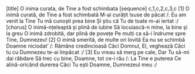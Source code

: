 [title] O inima curata, de Tine a fost schimbata
[sequence] c,1,c,2,c,3,c
[1]
O inimă curată, de Tine a fost schimbată
M-ai curățit Isuse de păcat
/: Eu am venit la Tine
Tu mă cunoști prea bine
Și știu că Tu de toate m-ai iertat :/
[chorus]
O inimă-nțeleaptă și plină de iubire
Să locuiască-n mine, la bine şi la greu
O inimă zdrobită, dar plină de povețe
Pe mulți ca să-i îndrume spre Tine, Dumnezeu!
[2]
O inimă smerită, de multe ori lovită
Ea nu se schimbă Doamne niciodat’
/: Rămâne credincioasă
Căci Domnul, El, veghează
Căci tu cu Dumnezeu te-ai împăcat :/
[3]
Eu vreau să merg pe cale,
Dar Tu să-mi dai răbdare
Să trec cu bine, Doamne, tot ce-i rău
/: La Tine e puterea
Ce alină-oricând durerea
Căci Tu ești Doamne, Dumnezeul meu :/

